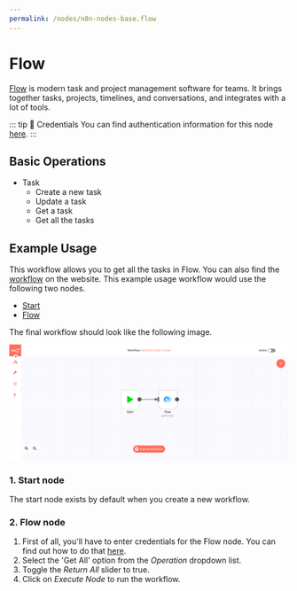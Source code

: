 ```yaml
---
permalink: /nodes/n8n-nodes-base.flow
---
```


# Flow

[Flow](https://www.getflow.com/) is modern task and project management software for teams. It brings together tasks, projects, timelines, and conversations, and integrates with a lot of tools.

::: tip 🔑 Credentials
You can find authentication information for this node [here](../../../credentials/Flow/README.md).
:::

## Basic Operations

- Task
    - Create a new task
    - Update a task
    - Get a task
    - Get all the tasks


## Example Usage

This workflow allows you to get all the tasks in Flow. You can also find the [workflow](https://n8n.io/workflows/506) on the website. This example usage workflow would use the following two nodes.
- [Start](../../core-nodes/Start/README.md)
- [Flow]()

The final workflow should look like the following image.

![A workflow with the Flow node](./workflow.png)

### 1. Start node

The start node exists by default when you create a new workflow.

### 2. Flow node

1. First of all, you'll have to enter credentials for the Flow node. You can find out how to do that [here](../../../credentials/Flow/README.md).
2. Select the 'Get All' option from the *Operation* dropdown list.
3. Toggle the *Return All* slider to true.
4. Click on *Execute Node* to run the workflow.
